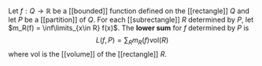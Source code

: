 Let $f: Q\to \mathbb R$ be a [[bounded]] function defined on the [[rectangle]] $Q$ and let $P$ be a [[partition]] of $Q$. For each [[subrectangle]] $R$ determined by $P$, let $m_R(f) = \inf\limits_{x\in R} f(x)$. The **lower sum** for $f$ determined by $P$ is $$L(f,P) = \sum_{R} m_R(f)\text{vol}(R)$$ where $\text{vol}$ is the [[volume]] of the [[rectangle]] $R$.